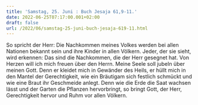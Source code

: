 ```yaml
---
title: 'Samstag, 25. Juni : Buch Jesaja 61,9-11.'
date: 2022-06-25T07:17:00.001+02:00
draft: false
url: /2022/06/samstag-25-juni-buch-jesaja-619-11.html
---
```


So spricht der Herr: Die Nachkommen meines Volkes werden bei allen Nationen bekannt sein und ihre Kinder in allen Völkern. Jeder, der sie sieht, wird erkennen: Das sind die Nachkommen, die der Herr gesegnet hat. Von Herzen will ich mich freuen über den Herrn. Meine Seele soll jubeln über meinen Gott. Denn er kleidet mich in Gewänder des Heils, er hüllt mich in den Mantel der Gerechtigkeit, wie ein Bräutigam sich festlich schmückt und wie eine Braut ihr Geschmeide anlegt. Denn wie die Erde die Saat wachsen lässt und der Garten die Pflanzen hervorbringt, so bringt Gott, der Herr, Gerechtigkeit hervor und Ruhm vor allen Völkern.